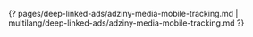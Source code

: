 {? pages/deep-linked-ads/adziny-media-mobile-tracking.md | multilang/deep-linked-ads/adziny-media-mobile-tracking.md ?}
